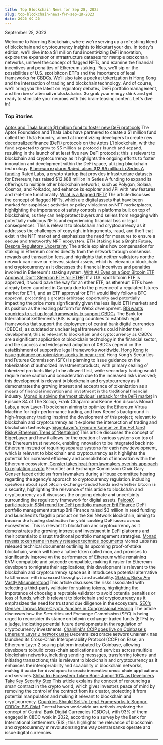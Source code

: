 ```yaml
---
title: Top Blockchain News for Sep 28, 2023
slug: top-blockchain-news-for-sep-28-2023
date: 2023-09-28
---
```


September 28, 2023

Welcome to Morning Blockchain, where we're serving up a refreshing blend of blockchain and cryptocurrency insights to kickstart your day. In today's edition, we'll dive into a $1 million fund incentivizing DeFi innovation, explore the expansion of infrastructure datasets for multiple blockchain networks, unravel the concept of flagged NFTs, and examine the financial incentives and penalties of Ethereum staking. Plus, we'll sip on the possibilities of U.S. spot bitcoin ETFs and the importance of legal frameworks for CBDCs. We'll also take a peek at tokenization in Hong Kong and the intersection of trading and blockchain technology. And of course, we'll bring you the latest on regulatory debates, DeFi portfolio management, and the rise of alternative blockchains. So grab your energy drink and get ready to stimulate your neurons with this brain-teasing content. Let's dive in!

### Top Stories
[Aptos and Thala launch $1 million fund to foster new DeFi protocols](https://www.theblock.co/post/253127/aptos-and-thala-launch-1-million-fund-to-foster-new-defi-protocols?utm_source=rss&utm_medium=rss/)
The Aptos Foundation and Thala Labs have partnered to create a $1 million fund called the Thala Foundry, aimed at incentivizing developers to create new decentralized finance (DeFi) protocols on the Aptos L1 blockchain, with the fund expected to grow to $5 million as protocols launch and expand, resulting in the launch of at least five new DeFi protocols; this is relevant to blockchain and cryptocurrency as it highlights the ongoing efforts to foster innovation and development within the DeFi space, utilizing blockchain technology.
[Ethereum explorer Rated raises $12.89 million in Series A funding](https://www.theblock.co/post/253184/ethereum-explorer-rated-labs-funding?utm_source=rss&utm_medium=rss/)
Rated Labs, a crypto startup that provides infrastructure datasets for Ethereum, has raised $12.888 million in Series A funding to expand its offerings to multiple other blockchain networks, such as Polygon, Solana, Cosmos, and Polkadot, and enhance its explorer and API with new features and real-time functionality.
[What is a flagged NFT?](https://www.theblock.co/learn/251479/what-is-a-flagged-nft?utm_source=rss&utm_medium=rss/)
The article discusses the concept of flagged NFTs, which are digital assets that have been marked for suspicious activities or policy violations on NFT marketplaces, highlighting the importance of safety controls in platforms built on top of blockchains, as they can help protect buyers and sellers from engaging with potentially malicious NFTs and experiencing financial loss or legal consequences. This is relevant to blockchain and cryptocurrency as it addresses the challenges of copyright infringements, fraud, and theft that exist in the NFT market and emphasizes the need for measures to ensure a secure and trustworthy NFT ecosystem.
[ETH Staking Has a Bright Future, Despite Regulatory Uncertainty](https://www.coindesk.com/consensus-magazine/2023/09/27/eth-staking-has-a-bright-future-despite-regulatory-uncertainty/?utm_medium=referral&utm_source=rss&utm_campaign=headlines/)
The article explains how compensation for staking in Ethereum comes directly from the network through consensus rewards and transaction fees, and highlights that neither validators nor the network can move or reinvest staked assets, which is relevant to blockchain and cryptocurrency as it discusses the financial incentives and penalties involved in Ethereum's staking system.
[With All Eyes on a Spot Bitcoin ETF Approval, Don’t Sleep on ETH (or ETHE)](https://www.coindesk.com/markets/2023/09/27/with-all-eyes-on-a-spot-bitcoin-etf-approval-dont-sleep-on-eth-or-ethe/?utm_medium=referral&utm_source=rss&utm_campaign=headlines/)
If a U.S. spot bitcoin ETF is approved, it would pave the way for an ether ETF, as ethereum ETFs have already been launched in Canada due to the presence of a regulated futures market for ETH, and an ETF approval for ETH would likely follow a BTC approval, presenting a greater arbitrage opportunity and potentially impacting the price more significantly given the less liquid ETH markets and its position as the leading platform for Web3 development.
[BIS wants countries to set up legal frameworks to support CBDCs](https://www.theblock.co/post/253206/bis-wants-countries-to-set-up-legal-frameworks-to-support-cbdcs?utm_source=rss&utm_medium=rss/)
The Bank for International Settlements (BIS) is urging countries to establish legal frameworks that support the deployment of central bank digital currencies (CBDCs), as outdated or unclear legal frameworks could hinder their development; this is relevant to blockchain and cryptocurrency as CBDCs are a significant application of blockchain technology in the financial sector, and the success and widespread adoption of CBDCs depend on the establishment of supportive legal frameworks worldwide.
[Hong Kong to issue guidance on tokenizing stocks ‘in near term'](https://www.theblock.co/post/253169/hong-kong-to-issue-guidance-on-tokenizing-stocks-in-near-term?utm_source=rss&utm_medium=rss/)
Hong Kong's Securities and Futures Commission (SFC) is planning to issue guidance on the tokenization of authorized investment products, with primary dealing of tokenized products likely to be allowed first, while secondary trading would require more caution and consideration due to the increased risks involved; this development is relevant to blockchain and cryptocurrency as it demonstrates the growing interest and acceptance of tokenization as a means of financial innovation and investment in the traditional financial industry.
[Monad is solving the ‘most obvious’ setback for the DeFi market](https://www.theblock.co/post/253210/monad-founder?utm_source=rss&utm_medium=rss/)
In Episode 84 of The Scoop, Frank Chaparro and Keone Hon discuss Monad Labs, a new Layer-1 blockchain aiming to optimize the Ethereum Virtual Machine for high-performance trading, and how Keone's background in high-frequency trading inspired the development of this project; relevant to blockchain and cryptocurrency as it explores the intersection of trading and blockchain technology.
[EigenLayer’s Sreeram Kannan on the Hot (and Risky) Ethereum Trend of ‘Restaking’](https://www.coindesk.com/tech/2023/09/27/eigenlayers-sreeram-kannan-on-the-hot-and-risky-ethereum-trend-of-restaking/?utm_medium=referral&utm_source=rss&utm_campaign=headlines/)
This article discusses the concept of EigenLayer and how it allows for the creation of various systems on top of the Ethereum trust network, enabling innovation to be integrated back into Ethereum instead of requiring separate systems for each new development, which is relevant to blockchain and cryptocurrency as it highlights the potential for increased efficiency and consolidation of innovation within the Ethereum ecosystem.
[Gensler takes heat from lawmakers over his approach to regulating crypto](https://www.theblock.co/post/253305/gensler-takes-heat-from-lawmakers-over-his-approach-to-regulating-crypto?utm_source=rss&utm_medium=rss/)
Securities and Exchange Commission Chair Gary Gensler faced criticism from lawmakers during a House committee hearing regarding the agency's approach to cryptocurrency regulation, including questions about spot bitcoin exchange-traded funds and whether bitcoin is a security, highlighting the relevance of this article to blockchain and cryptocurrency as it discusses the ongoing debate and uncertainty surrounding the regulatory framework for digital assets.
[FalconX participates in $3M round for DeFi portfolio manager Bril Finance](https://www.theblock.co/post/253052/falconx-participates-in-3-million-seed-round-for-defi-portfolio-manager-bril-finance?utm_source=rss&utm_medium=rss/)
DeFi portfolio management startup Bril Finance raised $3 million in seed funding and launched its flagship product on the Sei Network blockchain, aiming to become the leading destination for yield-seeking DeFi users across ecosystems. This is relevant to blockchain and cryptocurrency as it demonstrates the growing interest and investment in DeFi platforms and their potential to disrupt traditional portfolio management strategies.
[Monad reveals token name in newly released technical documents](https://www.theblock.co/post/252757/monad-token-name?utm_source=rss&utm_medium=rss/)
Monad Labs has released technical documents outlining its upcoming proof-of-stake blockchain, which will have a native token called mon, and promises to significantly improve on the performance of Ethereum while remaining EVM-compatible and bytecode compatible, making it easier for Ethereum developers to migrate their applications; this development is relevant to the blockchain and cryptocurrency space as it introduces a potential alternative to Ethereum with increased throughput and scalability.
[Staking Risks Are Vastly Misunderstood](https://www.coindesk.com/consensus-magazine/2023/09/27/staking-risks-are-vastly-misunderstood/?utm_medium=referral&utm_source=rss&utm_campaign=headlines/)
This article discusses the risks associated with selecting a third-party validator for staking tokens, highlighting the importance of choosing a reputable validator to avoid potential penalties or loss of funds, which is relevant to blockchain and cryptocurrency as it emphasizes the need for trust and due diligence in the ecosystem.
[SEC’s Gensler Throws More Crypto Punches in Congressional Hearing](https://www.coindesk.com/policy/2023/09/27/secs-gensler-throws-more-crypto-punches-in-congressional-hearing/?utm_medium=referral&utm_source=rss&utm_campaign=headlines/)
The article discusses how the Securities and Exchange Commission (SEC) is being urged to reconsider its stance on bitcoin exchange-traded funds (ETFs) by a judge, indicating potential future developments in the regulation of cryptocurrency investments.
[Chainlink's CCIP goes live on Coinbase's Ethereum Layer 2 network Base](https://www.theblock.co/post/253187/chainlink-ccip-coinbase-ethereum-base?utm_source=rss&utm_medium=rss/)
Decentralized oracle network Chainlink has launched its Cross-Chain Interoperability Protocol (CCIP) on Base, an Ethereum Layer 2 scaling platform incubated by Coinbase, allowing developers to build cross-chain applications and services across multiple blockchain networks, including sending messages, transferring tokens, and initiating transactions; this is relevant to blockchain and cryptocurrency as it enhances the interoperability and scalability of blockchain networks, making it easier for developers to create innovative cross-chain applications and services.
[Shiba Inu Ecosystem Token Bone Jumps 10% as Developers Take Key Security Step](https://www.coindesk.com/markets/2023/09/27/shiba-inu-ecosystem-token-bone-jumps-10-as-developers-take-key-security-step/?utm_medium=referral&utm_source=rss&utm_campaign=headlines/)
This article explains the concept of renouncing a smart contract in the crypto world, which gives investors peace of mind by removing the control of the contract from its creator, protecting it from potential manipulation and making it relevant to blockchain and cryptocurrency.
[Countries Should Set Up Legal Frameworks to Support CBDCs: BIS Chief](https://www.coindesk.com/policy/2023/09/27/bis-chief-calls-on-countries-to-set-up-cbdc-legislation/?utm_medium=referral&utm_source=rss&utm_campaign=headlines/)
Central banks worldwide are actively exploring the concept of Central Bank Digital Currencies (CBDCs), with 93% of them engaged in CBDC work in 2022, according to a survey by the Bank for International Settlements (BIS); this highlights the relevance of blockchain and cryptocurrency in revolutionizing the way central banks operate and issue digital currencies.

---
